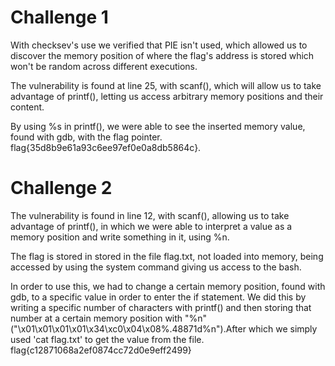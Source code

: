 # Challenge 1

With checksev's use we verified that PIE isn't used, which allowed us to discover the memory position of where the flag's address is stored which won't be random across different executions.

The vulnerability is found at line 25, with scanf(), which will allow us to take advantage of printf(), letting us access arbitrary memory positions and their content.

By using %s in printf(), we were able to see the inserted memory value, found with gdb, with the flag pointer.
flag{35d8b9e61a93c6ee97ef0e0a8db5864c}.

# Challenge 2

The vulnerability is found in line 12, with scanf(), allowing us to take advantage of printf(), in which we were able to interpret a value as a memory position and write something in it, using %n.

The flag is stored in stored in the file flag.txt, not loaded into memory, being accessed by using the system command giving us access to the bash.

In order to use this, we had to change a certain memory position, found with gdb, to a specific value in order to enter the if statement. We did this by writing a specific number of characters with printf() and then storing that number at a certain memory position with "%n" ("\x01\x01\x01\x01\x34\xc0\x04\x08%.48871d%n").After which we simply used 'cat flag.txt' to get the value from the file.
flag{c12871068a2ef0874cc72d0e9eff2499}
